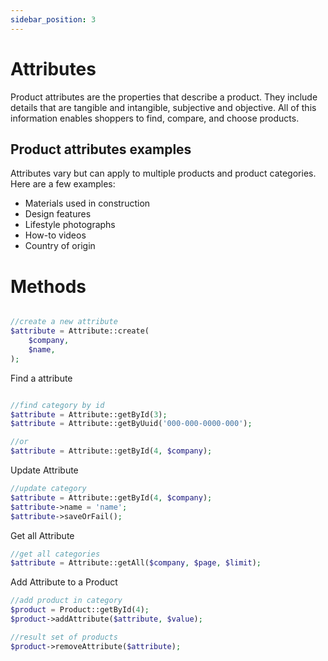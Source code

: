 ```yaml
---
sidebar_position: 3
---
```


# Attributes

Product attributes are the properties that describe a product. They include details that are tangible and intangible, subjective and objective. All of this information enables shoppers to find, compare, and choose products.

## Product attributes examples
Attributes vary but can apply to multiple products and product categories. Here are a few examples:

- Materials used in construction
- Design features
- Lifestyle photographs
- How-to videos
- Country of origin


# Methods

```php

//create a new attribute
$attribute = Attribute::create(
    $company, 
    $name,
);

```

Find a attribute

```php

//find category by id
$attribute = Attribute::getById(3);
$attribute = Attribute::getByUuid('000-000-0000-000');

//or
$attribute = Attribute::getById(4, $company);


```

Update Attribute

```php
//update category
$attribute = Attribute::getById(4, $company);
$attribute->name = 'name';
$attribute->saveOrFail();

```

Get all Attribute

```php
//get all categories
$attribute = Attribute::getAll($company, $page, $limit);

```

Add Attribute to a Product

```php
//add product in category
$product = Product::getById(4);
$product->addAttribute($attribute, $value);

//result set of products
$product->removeAttribute($attribute);


```

